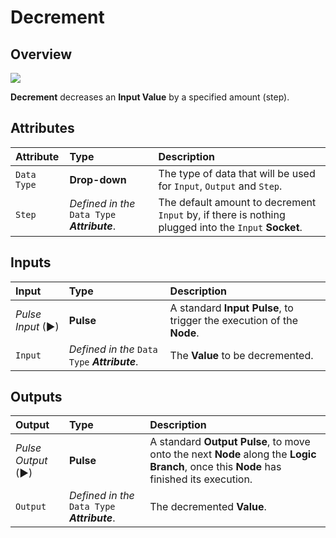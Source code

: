 # Decrement

## Overview

![](../../.gitbook/assets/node-decrement.png)

**Decrement** decreases an **Input Value** by a specified amount \(step\).

## Attributes

| Attribute | Type | Description |
| :--- | :--- | :--- |
| `Data Type` | **Drop-down** | The type of data that will be used for `Input`, `Output` and `Step`. |
| `Step` | _Defined in the_ `Data Type` _**Attribute**_. | The default amount to decrement `Input` by, if there is nothing plugged into the `Input` **Socket**. |

## Inputs

| Input | Type | Description |
| :--- | :--- | :--- |
| _Pulse Input_ \(►\) | **Pulse** | A standard **Input Pulse**, to trigger the execution of the **Node**. |
| `Input` | _Defined in the_ `Data Type` _**Attribute**_. | The **Value** to be decremented. |

## Outputs

| Output | Type | Description |
| :--- | :--- | :--- |
| _Pulse Output_ \(►\) | **Pulse** | A standard **Output Pulse**, to move onto the next **Node** along the **Logic Branch**, once this **Node** has finished its execution. |
| `Output` | _Defined in the_ `Data Type` _**Attribute**_. | The decremented **Value**. |

